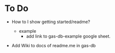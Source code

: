 # To Do

- How to I show getting started/readme?
  - example
    - add link to gas-db-example google sheet.

- Add Wiki to docs of readme.me in gas-db
